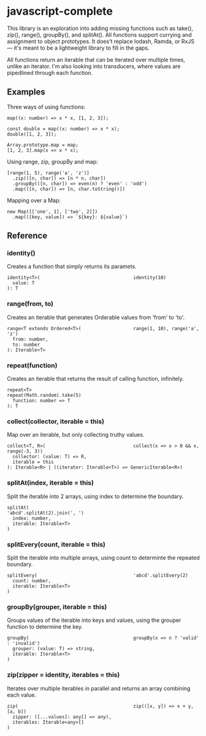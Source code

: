 # javascript-complete

This library is an exploration into adding missing functions such as take(), zip(), range(), groupBy(), and splitAt(). All functions support currying and assignment to object prototypes. It does’t replace lodash, Ramda, or RxJS — it's meant to be a lightweight library to fill in the gaps.

All functions return an iterable that can be iterated over multiple times, unlike an iterator. I'm also looking into transducers, where values are pipedlined through each function.

## Examples

Three ways of using functions:

    map((x: number) => x * x, [1, 2, 3]);

    const double = map((x: number) => x * x);
    double([1, 2, 3]);

    Array.prototype.map = map;
    [1, 2, 3].map(x => x * x);

Using range, zip, groupBy and map: 

    [range(1, 5), range('a', 'z')]
      .zip(([n, char]) => [n * n, char])
      .groupBy(([n, char]) => even(n) ? 'even' : 'odd')
      .map(([n, char]) => [n, char.toString()])

Mapping over a Map:

    new Map([['one', 1], ['two', 2]])
      .map(([key, value]) => `${key}: ${value}`)

## Reference

### identity()

Creates a function that simply returns its paramets.

    identity<T>(                                  identity(10)
      value: T
    ): T

### range(from, to)

Creates an iterable that generates Orderable values from 'from' to 'to'.

    range<T extends Ordered<T>(                   range(1, 10), range('a', 'z')
      from: number,
      to: number
    ): Iterable<T>

### repeat(function)

Creates an iterable that returns the result of calling function, infinitely.

    repeat<T>                                     repeat(Math.random).take(5)
      function: number => T
    ): T

### collect(collector, iterable = this)

Map over an iterable, but only collecting truthy values.

    collect<T, R>(                                collect(x => x > 0 && x, range(-3, 3))
      collector: (value: T) => R,
      iterable = this
    ): Iterable<R> | ((iterator: Iterable<T>) => GenericIterable<R>)

### splitAt(index, iterable = this)

Split the iterable into 2 arrays, using index to determine the boundary.

    splitAt(                                      'abcd'.splitAt(2).join(', ')
      index: number,
      iterable: Iterable<T>
    )

### splitEvery(count, iterable = this)

Split the iterable into multiple arrays, using count to determinte the repeated boundary.

    splitEvery(                                   'abcd'.splitEvery(2)
      count: number,
      iterable: Iterable<T>
    )

### groupBy(grouper, iterable = this)

Groups values of the iterable into keys and values, using the grouper function to determine the key.

    groupBy(                                      groupBy(x => n ? 'valid' : 'invalid')
      grouper: (value: T) => string,
      iterable: Iterable<T>
    )

### zip(zipper = identity, iterables = this)

Iterates over multiple iterables in parallel and returns an array combining each value.

    zip(                                          zip(([x, y]) => x + y, [a, b])
      zipper: ([...values]: any[] => any),
      iterables: Iterable<any>[]
    )
